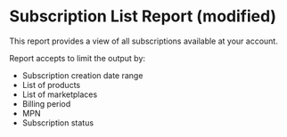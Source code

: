 # Subscription List Report (modified)

This report provides a view of all subscriptions available at your account.

Report accepts to limit the output by:

* Subscription creation date range
* List of products
* List of marketplaces
* Billing period
* MPN
* Subscription status